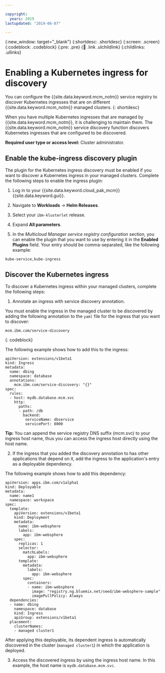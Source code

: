 ```yaml
---

copyright:
  years: 2019
lastupdated: "2019-06-07"

---
```


{:new_window: target="_blank"}
{:shortdesc: .shortdesc}
{:screen: .screen}
{:codeblock: .codeblock}
{:pre: .pre}
{:child: .link .ulchildlink}
{:childlinks: .ullinks}

# Enabling a Kubernetes ingress for discovery

You can configure the {{site.data.keyword.mcm_notm}} service registry to discover Kubernetes ingresses that are on different {{site.data.keyword.mcm_notm}} managed clusters.
{: shortdesc}

When you have multiple Kubernetes ingresses that are managed by {{site.data.keyword.mcm_notm}}, it is challenging to maintain them. The {{site.data.keyword.mcm_notm}} service discovery function discovers Kubernetes ingresses that are configured to be discovered.

**Required user type or access level:** Cluster administrator.

## Enable the kube-ingress discovery plugin

The plugin for the Kubernetes ingress discovery must be enabled if you want to discover a Kubernetes ingress in your managed clusters. Complete the following steps to enable the ingress plugin:

1. Log in to your {{site.data.keyword.cloud_pak_mcm}} {{site.data.keyword.gui}}.

2. Navigate to **Workloads** -> **Helm Releases**.

3. Select your `ibm-klusterlet` release.

4. Expand **All parameters**.

5. In the *Multicloud Manager service registry configuration* section, you can enable the plugin that you want to use by entering it in the **Enabled Plugins** field. Your entry should be comma-separated, like the following example:

  ```
  kube-service,kube-ingress
  ```

## Discover the Kubernetes ingress

To discover a Kubernetes ingress within your managed clusters, complete the following steps:

1. Annotate an ingress with service discovery annotation.

  You must enable the ingress in the managed cluster to be discovered by adding the following annotation to the `yaml` file for the ingress that you want to discover:

  ```
  mcm.ibm.com/service-discovery
  ```
  {: codeblock}

  The following example shows how to add this to the ingress:

  ```
  apiVersion: extensions/v1beta1
  kind: Ingress
  metadata:
    name: dbing
    namespace: database
    annotations:
      mcm.ibm.com/service-discovery: "{}"
  spec:
    rules:
    - host: mydb.database.mcm.svc
      http:
        paths:
        - path: /db
          backend:
           serviceName: dbservice
           servicePort: 8000
  ```

  **Tip:** You can append the service registry DNS suffix (mcm.svc) to your ingress host name, thus you can access the ingress host directly using the host name.

2. If the ingress that you added the discovery annotation to has other applications that depend on it, add the ingress to the application's entry as a deployable dependency.

  The following example shows how to add this dependency:

  ```
  apiVersion: apps.ibm.com/v1alpha1
  kind: Deployable
  metadata:
    name: name1
    namespace: workspace
  spec:
    template:
      apiVersion: extensions/v1beta1
      kind: Deployment
      metadata:
        name: ibm-websphere
        labels:
          app: ibm-websphere
      spec:
        replicas: 1
        selector:
          matchLabels:
            app: ibm-websphere
        template:
          metadata:
            labels:
              app: ibm-websphere
          spec:
            containers:
            - name: ibm-websphere
              image: "registry.ng.bluemix.net/seed/ibm-websphere-sample"
              imagePullPolicy: Always
    dependencies:
    - name: dbing
      namespace: database
      kind: Ingress
      apiGroup: extensions/v1beta1
    placement:
      clusterNames:
      - managed cluster1
  ```

  After applying this deployable, its dependent ingress is automatically discovered in the cluster (`managed cluster1`) in which the application is deployed.

3. Access the discovered ingress by using the ingress host name. In this example, the host name is `mydb.database.mcm.svc`.
